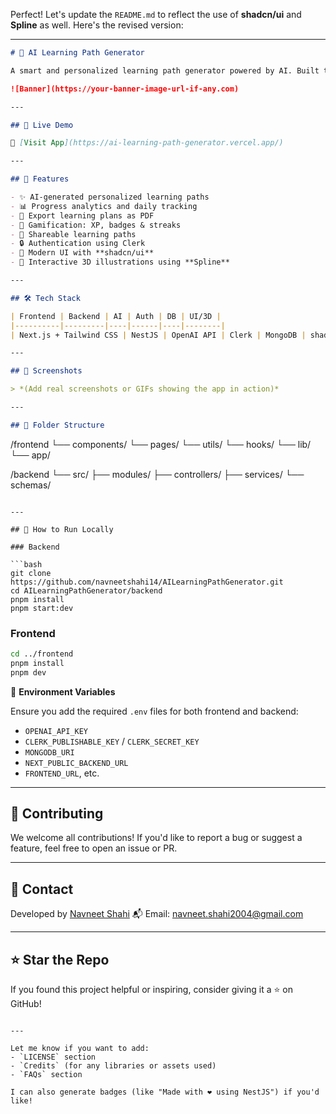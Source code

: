 Perfect! Let's update the `README.md` to reflect the use of **shadcn/ui** and **Spline** as well. Here's the revised version:

---

```md
# 🧠 AI Learning Path Generator

A smart and personalized learning path generator powered by AI. Built to help learners navigate their educational journey based on their goals, skill level, and pace.

![Banner](https://your-banner-image-url-if-any.com)

---

## 🚀 Live Demo

🔗 [Visit App](https://ai-learning-path-generator.vercel.app/)

---

## 📌 Features

- ✨ AI-generated personalized learning paths
- 📊 Progress analytics and daily tracking
- 📁 Export learning plans as PDF
- 🏅 Gamification: XP, badges & streaks
- 🔗 Shareable learning paths
- 🔒 Authentication using Clerk
- 🎨 Modern UI with **shadcn/ui**
- 🧩 Interactive 3D illustrations using **Spline**

---

## 🛠️ Tech Stack

| Frontend | Backend | AI | Auth | DB | UI/3D |
|----------|---------|----|------|----|--------|
| Next.js + Tailwind CSS | NestJS | OpenAI API | Clerk | MongoDB | shadcn/ui, Spline |

---

## 📸 Screenshots

> *(Add real screenshots or GIFs showing the app in action)*

---

## 📂 Folder Structure

```

/frontend
└── components/
└── pages/
└── utils/
└── hooks/
└── lib/
└── app/

/backend
└── src/
├── modules/
├── controllers/
├── services/
└── schemas/

````

---

## 🧪 How to Run Locally

### Backend

```bash
git clone https://github.com/navneetshahi14/AILearningPathGenerator.git
cd AILearningPathGenerator/backend
pnpm install
pnpm start:dev
````

### Frontend

```bash
cd ../frontend
pnpm install
pnpm dev
```

🔑 **Environment Variables**

Ensure you add the required `.env` files for both frontend and backend:

* `OPENAI_API_KEY`
* `CLERK_PUBLISHABLE_KEY` / `CLERK_SECRET_KEY`
* `MONGODB_URI`
* `NEXT_PUBLIC_BACKEND_URL`
* `FRONTEND_URL`, etc.

---

## 🙌 Contributing

We welcome all contributions!
If you'd like to report a bug or suggest a feature, feel free to open an issue or PR.

---

## 📧 Contact

Developed by [Navneet Shahi](https://www.linkedin.com/in/navneet-shahi-a8762824b)
📬 Email: [navneet.shahi2004@gmail.com](mailto:navneet.shahi2004@gmail.com)

---

## ⭐ Star the Repo

If you found this project helpful or inspiring, consider giving it a ⭐ on GitHub!

```

---

Let me know if you want to add:
- `LICENSE` section  
- `Credits` (for any libraries or assets used)  
- `FAQs` section  

I can also generate badges (like "Made with ❤️ using NestJS") if you'd like!
```
